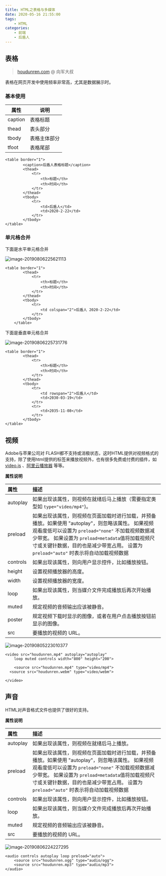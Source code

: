 ```yaml
---
title: HTML之表格与多媒体
date: 2020-05-16 21:55:00
tags: 
    - HTML
categories: 
    - 前端
    - 后盾人
---
```

## 表格

> [houdunren.com](https://www.houdunren.com/) @ 向军大叔

表格在网页开发中使用频率非常高，尤其是数据展示时。

### 基本使用

| 属性    | 说明         |
| ------- | ------------ |
| caption | 表格标题     |
| thead   | 表头部分     |
| tbody   | 表格主体部分 |
| tfoot   | 表格尾部     |

```text
<table border="1">
        <caption>后盾人表格标题</caption>
        <thead>
            <tr>
                <th>标题</th>
                <th>时间</th>
            </tr>
        </thead>
        <tbody>
            <tr>
                <td>后盾人</td>
                <td>2020-2-22</td>
            </tr>
        </tbody>
</table>
```

### 单元格合并

下面是水平单元格合并

![image-20190806225621113](http://houdunren.gitee.io/note/html/assets/image-20190806225621113.png)

```text
<table border="1">
        <thead>
            <tr>
                <th>标题</th>
                <th>时间</th>
            </tr>
        </thead>
        <tbody>
            <tr>
                <td colspan="2">后盾人 2020-2-22</td>
            </tr>
        </tbody>
    </table>
```

下面是垂直单元格合并

![image-20190806225731776](http://houdunren.gitee.io/note/html/assets/image-20190806225731776.png)

```text
<table border="1">
        <thead>
            <tr>
                <th>标题</th>
                <th>时间</th>
            </tr>
        </thead>
        <tbody>
            <tr>
                <td rowspan="2">后盾人</td>
                <td>2030-03-19</td>
            </tr>
            <tr>
                <td>2035-11-08</td>
            </tr>
        </tbody>
</table>
```

## 视频

Adobe与苹果公司对 FLASH都不支持或消极状态，这时HTML提供对视频格式的支持，除了使用html提供的标签来播放视频外，也有很多免费或付费的插件，如[video.js](https://videojs.com/) 、[阿里云播放器](https://help.aliyun.com/document_detail/57314.html) 等等。

**属性说明**

| 属性     | 描述                                                         |
| :------- | :----------------------------------------------------------- |
| autoplay | 如果出现该属性，则视频在就绪后马上播放（需要指定类型如 `type="video/mp4"`)。 |
| preload  | 如果出现该属性，则视频在页面加载时进行加载，并预备播放。如果使用 "autoplay"，则忽略该属性。 如果视频观看度低可以设置为 `preload="none"` 不加载视频数据减少带宽。 如果设置为 `preload=metadata`值将加载视频尺寸或关键针数据，目的也是减少带宽占用。 设置为`preload="auto"` 时表示将自动加载视频数据 |
| controls | 如果出现该属性，则向用户显示控件，比如播放按钮。             |
| height   | 设置视频播放器的高度。                                       |
| width    | 设置视频播放器的宽度。                                       |
| loop     | 如果出现该属性，则当媒介文件完成播放后再次开始播放。         |
| muted    | 规定视频的音频输出应该被静音。                               |
| poster   | 规定视频下载时显示的图像，或者在用户点击播放按钮前显示的图像。 |
| src      | 要播放的视频的 URL。                                         |

![image-20190805223010377](http://houdunren.gitee.io/note/assets/img/image-20190805223010377.ea46ad2d.png)

```text
<video src="houdunren.mp4" autoplay="autoplay" 
	loop muted controls width="800" height="200">
	
	<source src="houdunren.mp4" type="video/mp4">
  <source src="houdunren.webm" type="video/webm">
  
</video>
```

## 声音

HTML对声音格式文件也提供了很好的支持。

**属性说明**

| 属性     | 描述                                                         |
| :------- | :----------------------------------------------------------- |
| autoplay | 如果出现该属性，则视频在就绪后马上播放。                     |
| preload  | 如果出现该属性，则视频在页面加载时进行加载，并预备播放。如果使用 "autoplay"，则忽略该属性。 如果视频观看度低可以设置为 `preload="none"` 不加载视频数据减少带宽。 如果设置为 `preload=metadata`值将加载视频尺寸或关键针数据，目的也是减少带宽占用。 设置为`preload="auto"` 时表示将自动加载视频数据 |
| controls | 如果出现该属性，则向用户显示控件，比如播放按钮。             |
| loop     | 如果出现该属性，则当媒介文件完成播放后再次开始播放。         |
| muted    | 规定视频的音频输出应该被静音。                               |
| src      | 要播放的视频的 URL。                                         |

![image-20190806224227295](http://houdunren.gitee.io/note/html/assets/image-20190806224227295.png)

```text
<audio controls autoplay loop preload="auto">
	<source src="houdunren.ogg" type="audio/ogg">
	<source src="houdunren.mp3" type="audio/mp3">
</audio>
```
